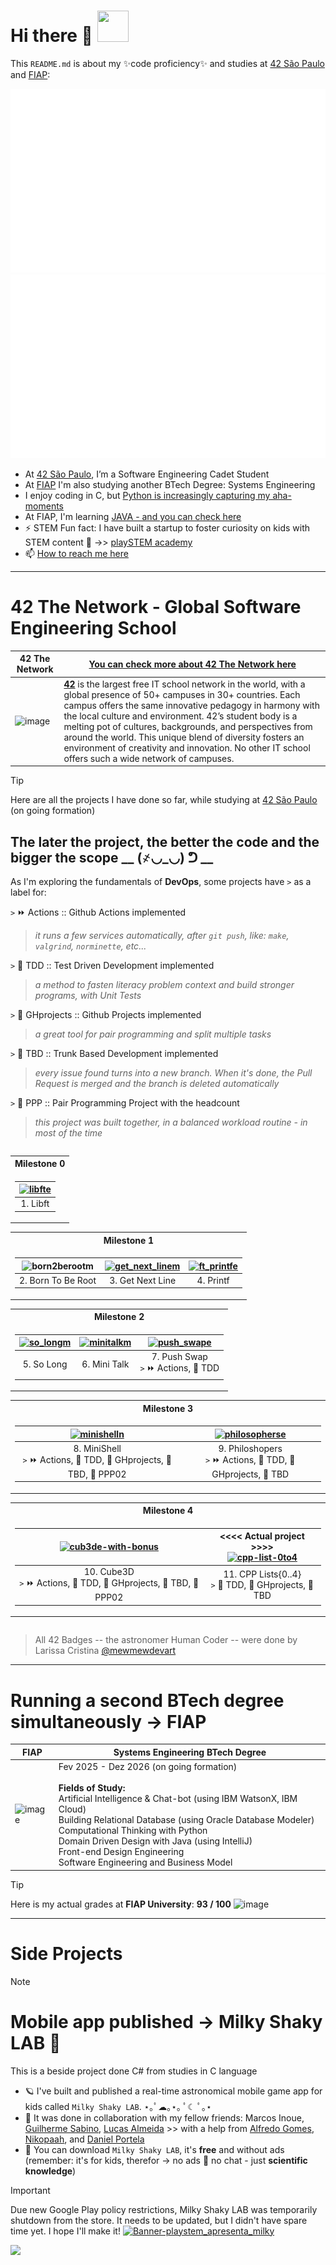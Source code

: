 # Hi there 👋 <img src="https://github.com/user-attachments/assets/f631effd-1eae-47aa-9257-7f6cda239884" width="50" height="50" />

This `README.md` is about my ✨code proficiency✨ and studies at [42 São Paulo](https://42sp.org.br/) and [FIAP](https://www.fiap.com.br/graduacao/tecnologo/analise-e-desenvolvimento-de-sistemas/):

[![status](https://raw.githubusercontent.com/biralavor/github-stats-transparent/output/generated/overview.svg)](#)
[![languages](https://raw.githubusercontent.com/biralavor/github-stats-transparent/output/generated/languages.svg)](#)



- At [42 São Paulo](https://42sp.org.br/), I’m a Software Engineering Cadet Student
- At [FIAP](https://www.fiap.com.br/graduacao/tecnologo/analise-e-desenvolvimento-de-sistemas/) I'm also studying another BTech Degree: Systems Engineering
- I enjoy coding in C, but [Python is increasingly capturing my aha-moments](https://github.com/biralavor/42_discovery_piscine_Python)
- At FIAP, I'm learning [JAVA - and you can check here](https://github.com/biralavor/FIAP-DomainDrivenDesign-JAVA)
- ⚡ STEM Fun fact: I have built a startup to foster curiosity on kids with STEM content 🔭 ->> [playSTEM academy](https://biralavor.github.io/playstem_academy/)
- 📫 [How to reach me here](https://airgo.bio/bira/)

---
# 42 The Network - Global Software Engineering School
| 42 The Network | [You can check more about 42 The Network here](https://www.42network.org/) |
| - | - |
| ![image](https://github.com/user-attachments/assets/63623e7f-e76f-4632-9957-058286ec20bb) | **[42](https://www.42network.org/)** is the largest free IT school network in the world, with a global presence of 50+ campuses in 30+ countries. Each campus offers the same innovative pedagogy in harmony with the local culture and environment. 42’s student body is a melting pot of cultures, backgrounds, and perspectives from around the world. This unique blend of diversity fosters an environment of creativity and innovation. No other IT school offers such a wide network of campuses. |


> [!TIP]
> Here are all the projects I have done so far, while studying at [42 São Paulo](https://42sp.org.br/) (on going formation)
> ## The later the project, the better the code and the bigger the scope 	 __   (҂◡_◡) ᕤ   __
>
> As I'm exploring the fundamentals of **DevOps**, some projects have `>` as a label for:
> 
> `>` ⏩ Actions :: Github Actions implemented
> > _it runs a few services automatically, after `git push`, like: `make`, `valgrind`, `norminette`, etc..._
> 
> `>` 🚸 TDD :: Test Driven Development implemented
> > _a method to fasten literacy problem context and build stronger programs, with Unit Tests_
> 
> `>` 📐 GHprojects :: Github Projects implemented
> > _a great tool for pair programming and split multiple tasks_
> 
> `>` 🔩 TBD :: Trunk Based Development implemented
> > _every issue found turns into a new branch. When it's done, the Pull Request is merged and the branch is deleted automatically_
>
> `>` 🔗 PPP :: Pair Programming Project with the headcount
> > _this project was built together, in a balanced workload routine - in most of the time_
> 
<div style="overflow-x:auto;">
 
<table>
<tr>
 <th>Milestone 0</th>
</tr>

 <tr><td>

| [![libfte](https://github.com/biralavor/42_libft/assets/80487147/881ed657-9387-4a12-a6fe-7053d8c278f1 "Libft Project")](https://github.com/biralavor/42_libft) |
| :-: |
| 1. Libft |
</table>

<table>
<tr>
 <th>Milestone 1</th>
</tr>

</tr></td>
<tr><td>
  
| ![born2berootm](https://github.com/biralavor/biralavor/assets/80487147/6d9e75d5-eb59-415a-bcf6-0153d2f2b2bd "Born To Be Root Project - with Bonus") | [![get_next_linem](https://github.com/biralavor/42_getnextline/assets/80487147/6c9b2552-7395-4717-b16a-14e9cec5a085 "Get Next Line Project - with Bonus")](https://github.com/biralavor/42_getnextline/tree/main) | [![ft_printfe](https://github.com/biralavor/42_printf/assets/80487147/5bd49a5f-ed85-4c86-bf8a-5031433299a3 "Ft_printf Project")](https://github.com/biralavor/42_printf) |
| :-: | :-: | :-: |
| 2. Born To Be Root | 3. Get Next Line | 4. Printf |

</tr></td>
</table>

<table>
<tr>
<th>Milestone 2</th> 
</tr>

<tr><td>

| [![so_longm](https://github.com/biralavor/42_solong/assets/80487147/f760aaf0-3431-4fe8-81a2-09aa87535608 "So_long Project - with Bonus")](https://github.com/biralavor/42_solong) | [![minitalkm](https://github.com/biralavor/42_minitalk/assets/80487147/dd3eea53-d070-48b9-965c-682881ef7ff6 "Mini Talk Project - with Bonus")](https://github.com/biralavor/42_minitalk) | [![push_swape](https://github.com/biralavor/42_pushswap/assets/80487147/90c54513-52ea-419c-8db1-e9c315cbad69 "Push Swap")](https://github.com/biralavor/42_pushswap) |
| :-: | :-: | :-: |
| 5. So Long | 6. Mini Talk | 7. Push Swap <br> `>` ⏩ Actions, 🚸 TDD |

 </td></tr>
</table>

<table>
<tr>
<th>Milestone 3</th> 
</tr>

<tr><td>
 
| [![minishelln](https://github.com/user-attachments/assets/097957fc-e4e2-42bd-b6f4-89461aa860e5 "Mini Shell")](https://github.com/biralavor/42_minishell) | [![philosopherse](https://github.com/user-attachments/assets/3a5e657f-80cf-4da6-accd-279d1fdc21da "Philosophers")](https://github.com/biralavor/42_philosophers) |
| :-: | :-: | 
| 8. MiniShell <br> `>` ⏩ Actions, 🚸 TDD, 📐 GHprojects, 🔩 TBD, 🔗 PPP02 | 9. Philoshopers <br> `>` ⏩ Actions, 🚸 TDD, 📐 GHprojects, 🔩 TBD |

 </td></tr>
</table>

<table>
<tr>
<th>Milestone 4</th> 
</tr>

<tr><td>
 
| [![cub3de-with-bonus](https://github.com/user-attachments/assets/7b10ec95-6406-4ef8-9ba1-e7636de3e996 "Cube 3D with Bonus")](https://github.com/biralavor/42_cube3D) | <<<< Actual project >>>> <br> [![cpp-list-0to4](https://github.com/user-attachments/assets/04a63315-559b-4bc3-a222-ce8323b7baee "CPP Lists 0 to 4")](https://github.com/biralavor/42_CPP_Module00_to_04) | 
| :-: | :-: |
| 10. Cube3D <br> `>` ⏩ Actions, 🚸 TDD, 📐 GHprojects, 🔩 TBD, 🔗 PPP02 | 11. CPP Lists{0..4} <br> `>` 🚸 TDD, 📐 GHprojects, 🔩 TBD | 

 </td></tr>
</table>

</div>


> All 42 Badges -- the astronomer Human Coder -- were done by Larissa Cristina [@mewmewdevart](https://github.com/mewmewdevart/42Badges)

---
# Running a second BTech degree simultaneously -> FIAP
| FIAP | Systems Engineering BTech Degree |
| - | - |
| ![image](https://github.com/user-attachments/assets/ad1d1bc1-22d6-4d89-a817-9efe43f9544d) | Fev 2025 - Dez 2026 (on going formation) <br><br> **Fields of Study:** <br> Artificial Intelligence & Chat-bot (using IBM WatsonX, IBM Cloud) <br> Building Relational Database (using Oracle Database Modeler) <br> Computational Thinking with Python <br> Domain Driven Design with Java (using IntelliJ) <br> Front-end Design Engineering <br> Software Engineering and Business Model |


>[!Tip]
> Here is my actual grades at **FIAP University**: **93 / 100**
>![image](https://github.com/user-attachments/assets/bdd0b29e-f0ea-4f00-900c-495b2c8533f9)

---
# Side Projects
> [!NOTE]
> # Mobile app published -> Milky Shaky LAB 💫
> This is a beside project done C# from studies in C language

- 🪐 I've built and published a real-time astronomical mobile game app for kids called `Milky Shaky LAB`. ⋆｡ﾟ☁︎｡⋆｡ ﾟ☾ ﾟ｡⋆
- 👯 It was done in collaboration with my fellow friends: Marcos Inoue, [Guilherme Sabino](https://github.com/guilmedev), [Lucas Almeida](https://github.com/lucasrdea) >> with a help from [Alfredo Gomes](https://github.com/alfredo1995), [Nikopaah](https://github.com/nikopaah), and [Daniel Portela](https://www.linkedin.com/in/daniel-portela-725637b3/)
- 📲 You can download `Milky Shaky LAB`, it's **free** and without ads (remember: it's for kids, therefor -> no ads 🚫 no chat - just **scientific knowledge**)

> [!IMPORTANT]
> Due new Google Play policy restrictions, Milky Shaky LAB was temporarily shutdown from the store. It needs to be updated, but I didn't have spare time yet. I hope I'll make it!
[![Banner-playstem_apresenta_milky](https://github.com/biralavor/biralavor/assets/80487147/442aba5b-fee5-4999-9978-936856a7748c "app: Milky Shaky LAB")](https://biralavor.github.io/playstem_academy/)

![](https://komarev.com/ghpvc/?username=biralavor&abbreviated=true&label=profile+views)


<!--
- 🌱 I’m currently learning ...
- 👯 I’m looking to collaborate on ...
- 🤔 I’m looking for help with ...
- 💬 Ask me about ...
- 😄 Pronouns: ...
 ...
-->
